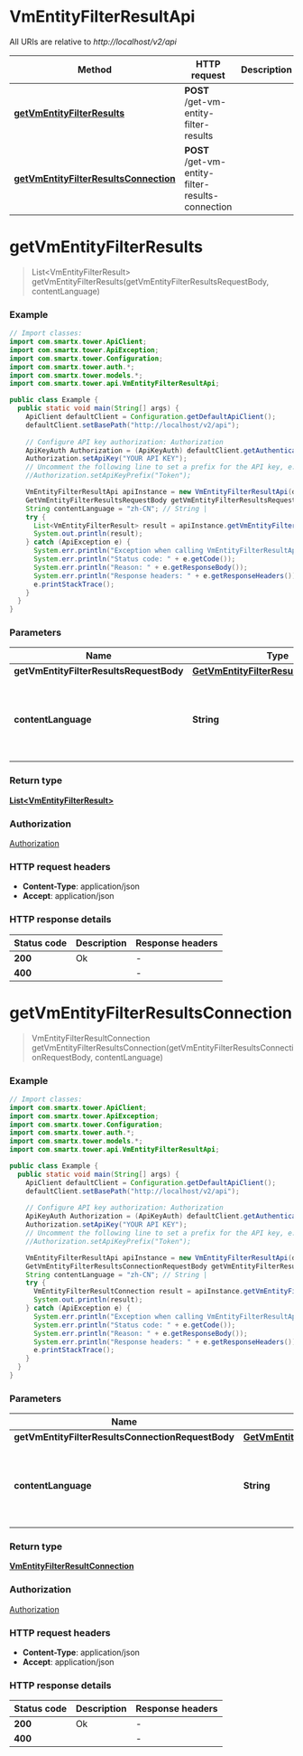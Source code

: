 # VmEntityFilterResultApi

All URIs are relative to *http://localhost/v2/api*

Method | HTTP request | Description
------------- | ------------- | -------------
[**getVmEntityFilterResults**](VmEntityFilterResultApi.md#getVmEntityFilterResults) | **POST** /get-vm-entity-filter-results | 
[**getVmEntityFilterResultsConnection**](VmEntityFilterResultApi.md#getVmEntityFilterResultsConnection) | **POST** /get-vm-entity-filter-results-connection | 


<a name="getVmEntityFilterResults"></a>
# **getVmEntityFilterResults**
> List&lt;VmEntityFilterResult&gt; getVmEntityFilterResults(getVmEntityFilterResultsRequestBody, contentLanguage)



### Example
```java
// Import classes:
import com.smartx.tower.ApiClient;
import com.smartx.tower.ApiException;
import com.smartx.tower.Configuration;
import com.smartx.tower.auth.*;
import com.smartx.tower.models.*;
import com.smartx.tower.api.VmEntityFilterResultApi;

public class Example {
  public static void main(String[] args) {
    ApiClient defaultClient = Configuration.getDefaultApiClient();
    defaultClient.setBasePath("http://localhost/v2/api");
    
    // Configure API key authorization: Authorization
    ApiKeyAuth Authorization = (ApiKeyAuth) defaultClient.getAuthentication("Authorization");
    Authorization.setApiKey("YOUR API KEY");
    // Uncomment the following line to set a prefix for the API key, e.g. "Token" (defaults to null)
    //Authorization.setApiKeyPrefix("Token");

    VmEntityFilterResultApi apiInstance = new VmEntityFilterResultApi(defaultClient);
    GetVmEntityFilterResultsRequestBody getVmEntityFilterResultsRequestBody = new GetVmEntityFilterResultsRequestBody(); // GetVmEntityFilterResultsRequestBody | 
    String contentLanguage = "zh-CN"; // String | 
    try {
      List<VmEntityFilterResult> result = apiInstance.getVmEntityFilterResults(getVmEntityFilterResultsRequestBody, contentLanguage);
      System.out.println(result);
    } catch (ApiException e) {
      System.err.println("Exception when calling VmEntityFilterResultApi#getVmEntityFilterResults");
      System.err.println("Status code: " + e.getCode());
      System.err.println("Reason: " + e.getResponseBody());
      System.err.println("Response headers: " + e.getResponseHeaders());
      e.printStackTrace();
    }
  }
}
```

### Parameters

Name | Type | Description  | Notes
------------- | ------------- | ------------- | -------------
 **getVmEntityFilterResultsRequestBody** | [**GetVmEntityFilterResultsRequestBody**](GetVmEntityFilterResultsRequestBody.md)|  |
 **contentLanguage** | **String**|  | [optional] [default to en-US] [enum: zh-CN, en-US]

### Return type

[**List&lt;VmEntityFilterResult&gt;**](VmEntityFilterResult.md)

### Authorization

[Authorization](../README.md#Authorization)

### HTTP request headers

 - **Content-Type**: application/json
 - **Accept**: application/json

### HTTP response details
| Status code | Description | Response headers |
|-------------|-------------|------------------|
**200** | Ok |  -  |
**400** |  |  -  |

<a name="getVmEntityFilterResultsConnection"></a>
# **getVmEntityFilterResultsConnection**
> VmEntityFilterResultConnection getVmEntityFilterResultsConnection(getVmEntityFilterResultsConnectionRequestBody, contentLanguage)



### Example
```java
// Import classes:
import com.smartx.tower.ApiClient;
import com.smartx.tower.ApiException;
import com.smartx.tower.Configuration;
import com.smartx.tower.auth.*;
import com.smartx.tower.models.*;
import com.smartx.tower.api.VmEntityFilterResultApi;

public class Example {
  public static void main(String[] args) {
    ApiClient defaultClient = Configuration.getDefaultApiClient();
    defaultClient.setBasePath("http://localhost/v2/api");
    
    // Configure API key authorization: Authorization
    ApiKeyAuth Authorization = (ApiKeyAuth) defaultClient.getAuthentication("Authorization");
    Authorization.setApiKey("YOUR API KEY");
    // Uncomment the following line to set a prefix for the API key, e.g. "Token" (defaults to null)
    //Authorization.setApiKeyPrefix("Token");

    VmEntityFilterResultApi apiInstance = new VmEntityFilterResultApi(defaultClient);
    GetVmEntityFilterResultsConnectionRequestBody getVmEntityFilterResultsConnectionRequestBody = new GetVmEntityFilterResultsConnectionRequestBody(); // GetVmEntityFilterResultsConnectionRequestBody | 
    String contentLanguage = "zh-CN"; // String | 
    try {
      VmEntityFilterResultConnection result = apiInstance.getVmEntityFilterResultsConnection(getVmEntityFilterResultsConnectionRequestBody, contentLanguage);
      System.out.println(result);
    } catch (ApiException e) {
      System.err.println("Exception when calling VmEntityFilterResultApi#getVmEntityFilterResultsConnection");
      System.err.println("Status code: " + e.getCode());
      System.err.println("Reason: " + e.getResponseBody());
      System.err.println("Response headers: " + e.getResponseHeaders());
      e.printStackTrace();
    }
  }
}
```

### Parameters

Name | Type | Description  | Notes
------------- | ------------- | ------------- | -------------
 **getVmEntityFilterResultsConnectionRequestBody** | [**GetVmEntityFilterResultsConnectionRequestBody**](GetVmEntityFilterResultsConnectionRequestBody.md)|  |
 **contentLanguage** | **String**|  | [optional] [default to en-US] [enum: zh-CN, en-US]

### Return type

[**VmEntityFilterResultConnection**](VmEntityFilterResultConnection.md)

### Authorization

[Authorization](../README.md#Authorization)

### HTTP request headers

 - **Content-Type**: application/json
 - **Accept**: application/json

### HTTP response details
| Status code | Description | Response headers |
|-------------|-------------|------------------|
**200** | Ok |  -  |
**400** |  |  -  |

